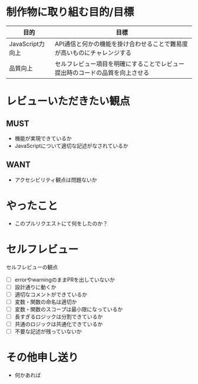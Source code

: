 # 制作物に取り組む目的/目標

| 目的 | 目標 |
| ---- | ---- |
| JavaScript力向上 | API通信と何かの機能を掛け合わせることで難易度が高いものにチャレンジする |
| 品質向上 | セルフレビュー項目を明確にすることでレビュー提出時のコードの品質を向上させる |

# レビューいただきたい観点
## MUST
- 機能が実現できているか
- JavaScriptについて適切な記述がなされているか

## WANT
- アクセシビリティ観点は問題ないか

# やったこと
- このプルリクエストにて何をしたのか？

# セルフレビュー
セルフレビューの観点
- [ ] errorやwarningのままPRを出していないか
- [ ] 設計通りに動くか
- [ ] 適切なコメントができているか
- [ ] 変数・関数の命名は適切か
- [ ] 変数・関数のスコープは最小限になっているか
- [ ] 長すぎるロジックは分割できているか
- [ ] 共通のロジックは共通化できているか
- [ ] 不要な記述が残っていないか

# その他申し送り
- 何かあれば
